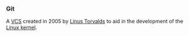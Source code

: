 ### Git

A [VCS](#VCS) created in 2005 by [Linus Torvalds](#Linus-Torvalds) to aid in
the development of the [Linux kernel](#Linux).
